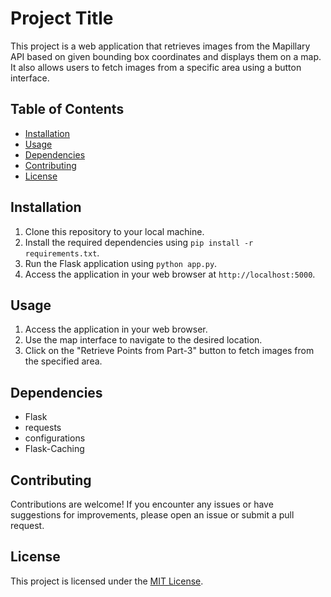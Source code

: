 # Project Title

This project is a web application that retrieves images from the Mapillary API based on given bounding box coordinates and displays them on a map. It also allows users to fetch images from a specific area using a button interface.

## Table of Contents

- [Installation](#installation)
- [Usage](#usage)
- [Dependencies](#dependencies)
- [Contributing](#contributing)
- [License](#license)

## Installation

1. Clone this repository to your local machine.
2. Install the required dependencies using `pip install -r requirements.txt`.
3. Run the Flask application using `python app.py`.
4. Access the application in your web browser at `http://localhost:5000`.

## Usage

1. Access the application in your web browser.
2. Use the map interface to navigate to the desired location.
3. Click on the "Retrieve Points from Part-3" button to fetch images from the specified area.

## Dependencies

- Flask
- requests
- configurations
- Flask-Caching

## Contributing

Contributions are welcome! If you encounter any issues or have suggestions for improvements, please open an issue or submit a pull request.

## License

This project is licensed under the [MIT License](LICENSE).

